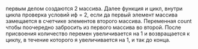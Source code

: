 первым делом создаются 2 массива. Далее функция и цикл, внутри цикла проверка условий иф = 2, если да первый элемент массива замещается в счетчике элементов второго массива. Переменная count чтобы поочередно забросить из первого массива во второй. После присвоения количество перемен увеличивается на 1 и возвращается к циклу, в течение которого я увеличивается на 1, и так до конца.
